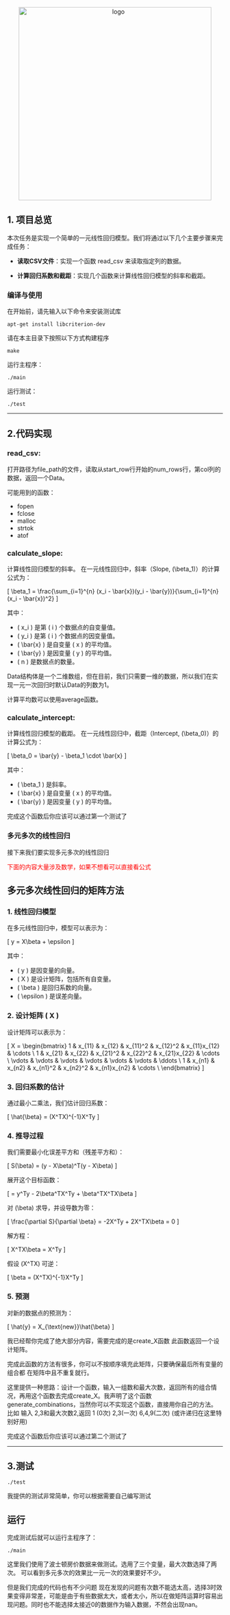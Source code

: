 <div align="center">
  <img src="https://cdn.xyxsw.site/hdu-cs-wiki%20full.svg" alt="logo" width="450rem" height="450rem"/>
</div>

## 1. 项目总览

本次任务是实现一个简单的一元线性回归模型。我们将通过以下几个主要步骤来完成任务：

* **读取CSV文件**：实现一个函数 read_csv 来读取指定列的数据。

* **计算回归系数和截距**：实现几个函数来计算线性回归模型的斜率和截距。

### 编译与使用
在开始前，请先输入以下命令来安装测试库

    apt-get install libcriterion-dev

请在本主目录下按照以下方式构建程序

    make
运行主程序：

    ./main
运行测试：

    ./test

***

## 2.代码实现

### read_csv:

打开路径为file_path的文件，读取从start_row行开始的num_rows行，第col列的数据，返回一个Data。

可能用到的函数：

* fopen
* fclose
* malloc
* strtok
* atof

### calculate_slope:

计算线性回归模型的斜率。
在一元线性回归中，斜率（Slope, \(\beta_1\)）的计算公式为：

\[
\beta_1 = \frac{\sum_{i=1}^{n} (x_i - \bar{x})(y_i - \bar{y})}{\sum_{i=1}^{n} (x_i - \bar{x})^2}
\]

其中：
- \( x_i \) 是第 \( i \) 个数据点的自变量值。
- \( y_i \) 是第 \( i \) 个数据点的因变量值。
- \( \bar{x} \) 是自变量 \( x \) 的平均值。
- \( \bar{y} \) 是因变量 \( y \) 的平均值。
- \( n \) 是数据点的数量。

Data结构体是一个二维数组，但在目前，我们只需要一维的数据，所以我们在实现一元一次回归时默认Data的列数为1。

计算平均数可以使用average函数。

### calculate_intercept:

计算线性回归模型的截距。
在一元线性回归中，截距（Intercept, \(\beta_0\)）的计算公式为：

\[
\beta_0 = \bar{y} - \beta_1 \cdot \bar{x}
\]

其中：
- \( \beta_1 \) 是斜率。
- \( \bar{x} \) 是自变量 \( x \) 的平均值。
- \( \bar{y} \) 是因变量 \( y \) 的平均值。

完成这个函数后你应该可以通过第一个测试了

### 多元多次的线性回归

接下来我们要实现多元多次的线性回归

 <span style="color: red;">下面的内容大量涉及数学，如果不想看可以直接看公式</span>

## 多元多次线性回归的矩阵方法

### 1. 线性回归模型

在多元线性回归中，模型可以表示为：

\[ 
y = X\beta + \epsilon 
\]

其中：
- \( y \) 是因变量的向量。
- \( X \) 是设计矩阵，包括所有自变量。
- \( \beta \) 是回归系数的向量。
- \( \epsilon \) 是误差向量。

### 2. 设计矩阵 \( X \)

设计矩阵可以表示为：

\[
X = \begin{bmatrix}
1 & x_{11} & x_{12} & x_{11}^2 & x_{12}^2 & x_{11}x_{12} & \cdots \\
1 & x_{21} & x_{22} & x_{21}^2 & x_{22}^2 & x_{21}x_{22} & \cdots \\
\vdots & \vdots & \vdots & \vdots & \vdots & \vdots & \ddots \\
1 & x_{n1} & x_{n2} & x_{n1}^2 & x_{n2}^2 & x_{n1}x_{n2} & \cdots \\
\end{bmatrix}
\]

### 3. 回归系数的估计

通过最小二乘法，我们估计回归系数：

\[
\hat{\beta} = (X^TX)^{-1}X^Ty
\]

### 4. 推导过程

我们需要最小化误差平方和（残差平方和）：

\[
S(\beta) = (y - X\beta)^T(y - X\beta)
\]

展开这个目标函数：

\[
= y^Ty - 2\beta^TX^Ty + \beta^TX^TX\beta
\]

对 \(\beta\) 求导，并设导数为零：

\[
\frac{\partial S}{\partial \beta} = -2X^Ty + 2X^TX\beta = 0
\]

解方程：

\[
X^TX\beta = X^Ty
\]

假设 \(X^TX\) 可逆：

\[
\beta = (X^TX)^{-1}X^Ty
\]

### 5. 预测

对新的数据点的预测为：

\[
\hat{y} = X_{\text{new}}\hat{\beta}
\]


我已经帮你完成了绝大部分内容，需要完成的是create_X函数
此函数返回一个设计矩阵。

完成此函数的方法有很多，你可以不按顺序填充此矩阵，只要确保最后所有变量的组合都
在矩阵中且不重复就行。

这里提供一种思路：设计一个函数，输入一组数和最大次数，返回所有的组合情况，再用这个函数去完成create_X。我声明了这个函数generate_combinations，当然你可以不实现这个函数，直接用你自己的方法。
比如 输入 2,3和最大次数2,返回
1 (0次)
2,3(一次)
6,4,9(二次)
(或许递归在这里特别好用)


完成这个函数后你应该可以通过第二个测试了
***

## 3.测试


    ./test

我提供的测试非常简单，你可以根据需要自己编写测试

## 运行

完成测试后就可以运行主程序了：

    ./main

这里我们使用了波士顿房价数据来做测试。选用了三个变量，最大次数选择了两次。
可以看到多元多次的效果比一元一次的效果要好不少。

但是我们完成的代码也有不少问题
现在发现的问题有次数不能选太高，选择3时效果变得非常差，可能是由于有些数据太大，或者太小，所以在做矩阵运算时容易出现问题。同时也不能选择太接近0的数据作为输入数据，不然会出现nan。